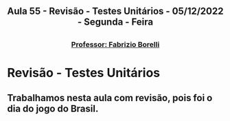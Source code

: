 <h2 align = "center" >Aula 55  - Revisão - Testes Unitários - 05/12/2022 - Segunda - Feira<h2>

<h3 align = "center" ><a href="https://github.com/ffborelli/curso-brq-java-2022-09-05/">Professor: Fabrizio Borelli</a></h3>

# Revisão - Testes Unitários

## Trabalhamos nesta aula com revisão, pois foi o dia do jogo do Brasil.
